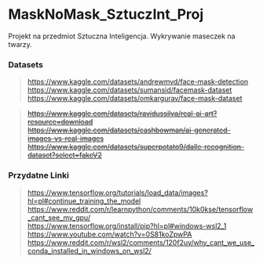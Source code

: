 # MaskNoMask_SztuczInt_Proj
Projekt na przedmiot Sztuczna Inteligencja. Wykrywanie maseczek na twarzy.


### Datasets 

> https://www.kaggle.com/datasets/andrewmvd/face-mask-detection <br>
> https://www.kaggle.com/datasets/sumansid/facemask-dataset <br>
> https://www.kaggle.com/datasets/omkargurav/face-mask-dataset <br>

> ~~https://www.kaggle.com/datasets/ravidussilva/real-ai-art?resource=download~~ <br>
> ~~https://www.kaggle.com/datasets/cashbowman/ai-generated-images-vs-real-images~~ <br>
> ~~https://www.kaggle.com/datasets/superpotato9/dalle-recognition-dataset?select=fakeV2~~ <br>



### Przydatne Linki
> https://www.tensorflow.org/tutorials/load_data/images?hl=pl#continue_training_the_model <br>
> https://www.reddit.com/r/learnpython/comments/10k0kse/tensorflow_cant_see_my_gpu/ <br>
> https://www.tensorflow.org/install/pip?hl=pl#windows-wsl2_1 <br>
> https://www.youtube.com/watch?v=0S81koZpwPA <br>
> https://www.reddit.com/r/wsl2/comments/120f2uy/why_cant_we_use_conda_installed_in_windows_on_wsl2/ <br>
